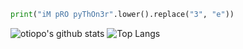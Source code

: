 ```py
print("iM pRO pyThOn3r".lower().replace("3", "e"))
```
 
 ![otiopo's github stats](https://github-readme-stats.vercel.app/api?username=otiopo&theme=midnight-purple&count_private=true&show_icons=true) 
 ![Top Langs](https://github-readme-stats.vercel.app/api/top-langs/?username=otiopo&layout=compact&theme=midnight-purple&count_private=true)
